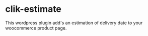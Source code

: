 # clik-estimate

This wordpress plugin add's an estimation of delivery date to your woocommerce product page.
